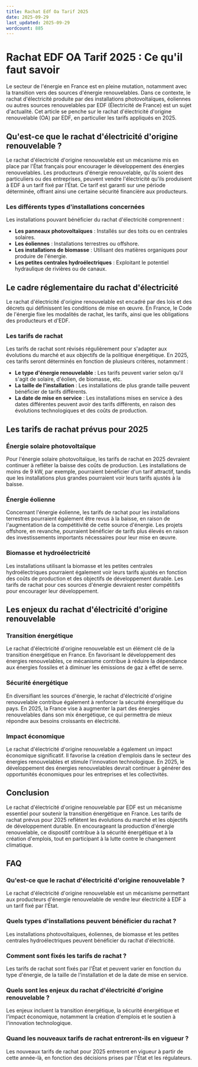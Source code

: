 ```yaml
---
title: Rachat Edf Oa Tarif 2025
date: 2025-09-29
last_updated: 2025-09-29
wordcount: 885
---
```


# Rachat EDF OA Tarif 2025 : Ce qu'il faut savoir

Le secteur de l'énergie en France est en pleine mutation, notamment avec la transition vers des sources d'énergie renouvelables. Dans ce contexte, le rachat d'électricité produite par des installations photovoltaïques, éoliennes ou autres sources renouvelables par EDF (Électricité de France) est un sujet d'actualité. Cet article se penche sur le rachat d'électricité d'origine renouvelable (OA) par EDF, en particulier les tarifs appliqués en 2025.

## Qu'est-ce que le rachat d'électricité d'origine renouvelable ?

Le rachat d'électricité d'origine renouvelable est un mécanisme mis en place par l'État français pour encourager le développement des énergies renouvelables. Les producteurs d'énergie renouvelable, qu'ils soient des particuliers ou des entreprises, peuvent vendre l'électricité qu'ils produisent à EDF à un tarif fixé par l'État. Ce tarif est garanti sur une période déterminée, offrant ainsi une certaine sécurité financière aux producteurs.

### Les différents types d'installations concernées

Les installations pouvant bénéficier du rachat d'électricité comprennent :

- **Les panneaux photovoltaïques** : Installés sur des toits ou en centrales solaires.
- **Les éoliennes** : Installations terrestres ou offshore.
- **Les installations de biomasse** : Utilisant des matières organiques pour produire de l'énergie.
- **Les petites centrales hydroélectriques** : Exploitant le potentiel hydraulique de rivières ou de canaux.

## Le cadre réglementaire du rachat d'électricité

Le rachat d'électricité d'origine renouvelable est encadré par des lois et des décrets qui définissent les conditions de mise en œuvre. En France, le Code de l'énergie fixe les modalités de rachat, les tarifs, ainsi que les obligations des producteurs et d'EDF.

### Les tarifs de rachat

Les tarifs de rachat sont révisés régulièrement pour s'adapter aux évolutions du marché et aux objectifs de la politique énergétique. En 2025, ces tarifs seront déterminés en fonction de plusieurs critères, notamment :

- **Le type d'énergie renouvelable** : Les tarifs peuvent varier selon qu'il s'agit de solaire, d'éolien, de biomasse, etc.
- **La taille de l'installation** : Les installations de plus grande taille peuvent bénéficier de tarifs différents.
- **La date de mise en service** : Les installations mises en service à des dates différentes peuvent avoir des tarifs différents, en raison des évolutions technologiques et des coûts de production.

## Les tarifs de rachat prévus pour 2025

### Énergie solaire photovoltaïque

Pour l'énergie solaire photovoltaïque, les tarifs de rachat en 2025 devraient continuer à refléter la baisse des coûts de production. Les installations de moins de 9 kW, par exemple, pourraient bénéficier d'un tarif attractif, tandis que les installations plus grandes pourraient voir leurs tarifs ajustés à la baisse.

### Énergie éolienne

Concernant l'énergie éolienne, les tarifs de rachat pour les installations terrestres pourraient également être revus à la baisse, en raison de l'augmentation de la compétitivité de cette source d'énergie. Les projets offshore, en revanche, pourraient bénéficier de tarifs plus élevés en raison des investissements importants nécessaires pour leur mise en œuvre.

### Biomasse et hydroélectricité

Les installations utilisant la biomasse et les petites centrales hydroélectriques pourraient également voir leurs tarifs ajustés en fonction des coûts de production et des objectifs de développement durable. Les tarifs de rachat pour ces sources d'énergie devraient rester compétitifs pour encourager leur développement.

## Les enjeux du rachat d'électricité d'origine renouvelable

### Transition énergétique

Le rachat d'électricité d'origine renouvelable est un élément clé de la transition énergétique en France. En favorisant le développement des énergies renouvelables, ce mécanisme contribue à réduire la dépendance aux énergies fossiles et à diminuer les émissions de gaz à effet de serre.

### Sécurité énergétique

En diversifiant les sources d'énergie, le rachat d'électricité d'origine renouvelable contribue également à renforcer la sécurité énergétique du pays. En 2025, la France vise à augmenter la part des énergies renouvelables dans son mix énergétique, ce qui permettra de mieux répondre aux besoins croissants en électricité.

### Impact économique

Le rachat d'électricité d'origine renouvelable a également un impact économique significatif. Il favorise la création d'emplois dans le secteur des énergies renouvelables et stimule l'innovation technologique. En 2025, le développement des énergies renouvelables devrait continuer à générer des opportunités économiques pour les entreprises et les collectivités.

## Conclusion

Le rachat d'électricité d'origine renouvelable par EDF est un mécanisme essentiel pour soutenir la transition énergétique en France. Les tarifs de rachat prévus pour 2025 reflètent les évolutions du marché et les objectifs de développement durable. En encourageant la production d'énergie renouvelable, ce dispositif contribue à la sécurité énergétique et à la création d'emplois, tout en participant à la lutte contre le changement climatique.

## FAQ

### Qu'est-ce que le rachat d'électricité d'origine renouvelable ?

Le rachat d'électricité d'origine renouvelable est un mécanisme permettant aux producteurs d'énergie renouvelable de vendre leur électricité à EDF à un tarif fixé par l'État.

### Quels types d'installations peuvent bénéficier du rachat ?

Les installations photovoltaïques, éoliennes, de biomasse et les petites centrales hydroélectriques peuvent bénéficier du rachat d'électricité.

### Comment sont fixés les tarifs de rachat ?

Les tarifs de rachat sont fixés par l'État et peuvent varier en fonction du type d'énergie, de la taille de l'installation et de la date de mise en service.

### Quels sont les enjeux du rachat d'électricité d'origine renouvelable ?

Les enjeux incluent la transition énergétique, la sécurité énergétique et l'impact économique, notamment la création d'emplois et le soutien à l'innovation technologique.

### Quand les nouveaux tarifs de rachat entreront-ils en vigueur ?

Les nouveaux tarifs de rachat pour 2025 entreront en vigueur à partir de cette année-là, en fonction des décisions prises par l'État et les régulateurs.